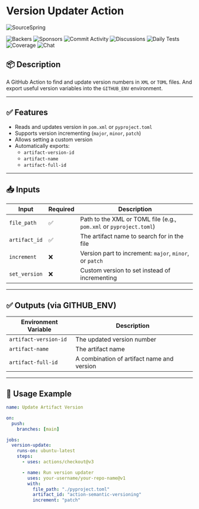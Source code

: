 # Version Updater Action

![SourceSpring](https://img.shields.io/badge/SourceSpring-%23232323?style=for-the-badge&logo=SourceSpring&logoColor=white)

![Backers](https://img.shields.io/badge/backers-162-brightgreen?style=flat-square)
![Sponsors](https://img.shields.io/badge/sponsors-33-brightgreen?style=flat-square)
![Commit Activity](https://img.shields.io/badge/commit%20activity-55%2Fmonth-blue?style=flat-square)
![Discussions](https://img.shields.io/badge/discussions-158%20total-blue?style=flat-square)
![Daily Tests](https://img.shields.io/badge/daily%20tests-failing-red?style=flat-square)
![Coverage](https://img.shields.io/badge/coverage-93%25-yellowgreen?style=flat-square)
![Chat](https://img.shields.io/discord/123456789012345678?label=chat&color=brightgreen&style=flat-square)

## 📦 Description

A GitHub Action to find and update version numbers in `XML` or `TOML` files.
And export useful version variables into the `GITHUB_ENV` environment.

---

## ✅ Features

- Reads and updates version in `pom.xml` or `pyproject.toml`
- Supports version incrementing (`major`, `minor`, `patch`)
- Allows setting a custom version
- Automatically exports:
  - `artifact-version-id`
  - `artifact-name`
  - `artifact-full-id`

---

## 📥 Inputs

| Input         | Required | Description                                                        |
| ------------- | -------- | ------------------------------------------------------------------ |
| `file_path`   | ✅       | Path to the XML or TOML file (e.g., `pom.xml` or `pyproject.toml`) |
| `artifact_id` | ✅       | The artifact name to search for in the file                        |
| `increment`   | ❌       | Version part to increment: `major`, `minor`, or `patch`            |
| `set_version` | ❌       | Custom version to set instead of incrementing                      |

---

## ✅ Outputs (via GITHUB_ENV)

| Environment Variable  | Description                                |
| --------------------- | ------------------------------------------ |
| `artifact-version-id` | The updated version number                 |
| `artifact-name`       | The artifact name                          |
| `artifact-full-id`    | A combination of artifact name and version |

---

## 🚀 Usage Example

```yaml
name: Update Artifact Version

on:
  push:
    branches: [main]

jobs:
  version-update:
    runs-on: ubuntu-latest
    steps:
      - uses: actions/checkout@v3

      - name: Run version updater
        uses: your-username/your-repo-name@v1
        with:
          file_path: "./pyproject.toml"
          artifact_id: "action-semantic-versioning"
          increment: "patch"
```
